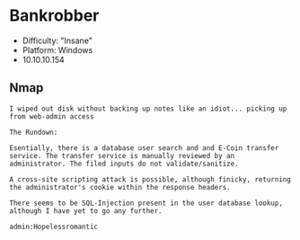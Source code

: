 # Bankrobber

- Difficulty: "Insane"
- Platform: Windows
- 10.10.10.154

## Nmap
```nmap
I wiped out disk without backing up notes like an idiot... picking up from web-admin access

The Rundown:

Esentially, there is a database user search and and E-Coin transfer service. The transfer service is manually reviewed by an administrator. The filed inputs do not validate/sanitize.

A cross-site scripting attack is possible, although finicky, returning the administrator's cookie within the response headers.

There seems to be SQL-Injection present in the user database lookup, although I have yet to go any further.
```

`admin:Hopelessromantic`



